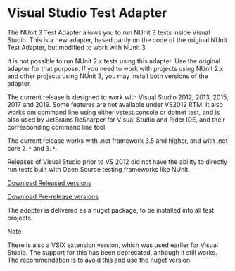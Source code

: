 # Visual Studio Test Adapter

The NUnit 3 Test Adapter allows you to run NUnit 3 tests inside Visual Studio. This is a new adapter, based partly on the code of the original NUnit Test Adapter, but modified to work with NUnit 3.

It is not possible to run NUnit 2.x tests using this adapter. Use the original adapter for that purpose. If you need to work with projects using NUnit 2.x and other projects using NUnit 3, you may install both versions of the adapter.

The current release is designed to work with Visual Studio 2012, 2013, 2015, 2017 and 2019. Some features are not available under VS2012 RTM.  It also works om command line using either vstest.console or dotnet test, and is also used by JetBrains ReSharper for Visual Studio and Rider IDE, and their corresponding command line tool.

The current release works with .net framework 3.5 and higher, and with .net core `2.*` and `3.*`.

Releases of Visual Studio prior to VS 2012 did not have the ability to directly run tests built with Open Source testing frameworks like NUnit.

[Download Released versions](https://www.nuget.org/packages/NUnit3TestAdapter/)

[Download Pre-release versions](https://www.myget.org/feed/nunit/package/nuget/NUnit3TestAdapter
)

The adapter is delivered as a nuget package, to be installed into all test projects.  

> [!NOTE]
> There is also a VSIX extension version, which was used earlier for Visual Studio. The support for this has been deprecated, although it still works. The recommendation is to avoid this and use the nuget version.